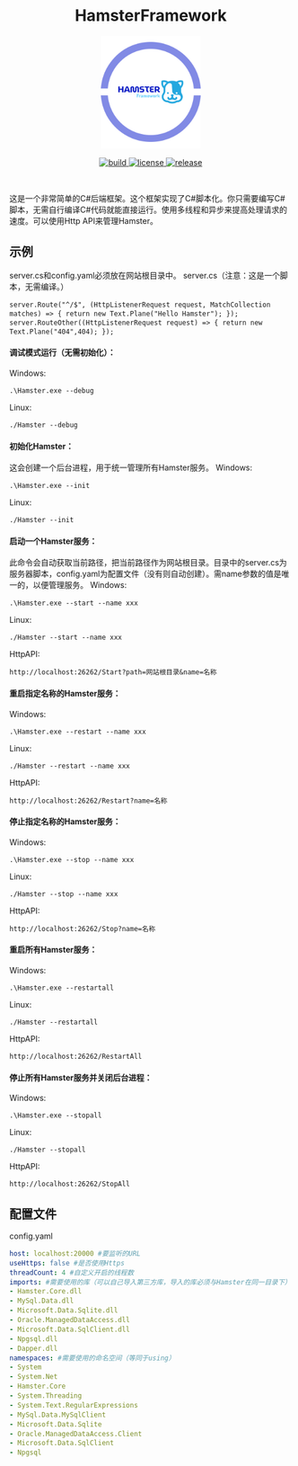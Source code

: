 <div align="center">
  
  # HamsterFramework
  
</div>

<p align="center">
  <img src="https://github.com/lipeilin2006/HamsterFramework/blob/main/Hamster.png" height="200" alt="icon"/>
</p>

<p align="center">
  <a href="https://github.com/lipeilin2006/HamsterFramework/actions/workflows/Build.yml">
    <img src="https://github.com/lipeilin2006/HamsterFramework/actions/workflows/Build.yml/badge.svg" alt="build">
  </a>
  <a href="https://raw.githubusercontent.com/lipeilin2006/HamsterFramework/main/LICENSE">
    <img src="https://img.shields.io/github/license/lipeilin2006/HamsterFramework" alt="license">
  </a>
  <a href="https://github.com/lipeilin2006/HamsterFramework/releases">
    <img src="https://img.shields.io/github/v/release/lipeilin2006/HamsterFramework?color=blueviolet&include_prereleases" alt="release">
  </a>
</p>

<br />

这是一个非常简单的C#后端框架。这个框架实现了C#脚本化。你只需要编写C#脚本，无需自行编译C#代码就能直接运行。使用多线程和异步来提高处理请求的速度。可以使用Http API来管理Hamster。
## 示例
server.cs和config.yaml必须放在网站根目录中。
server.cs（注意：这是一个脚本，无需编译。）
```CSharp
server.Route("^/$", (HttpListenerRequest request, MatchCollection matches) => { return new Text.Plane("Hello Hamster"); });
server.RouteOther((HttpListenerRequest request) => { return new Text.Plane("404",404); });
```
#### 调试模式运行（无需初始化）：
Windows:
```
.\Hamster.exe --debug
```
Linux:
```
./Hamster --debug
```
#### 初始化Hamster：
这会创建一个后台进程，用于统一管理所有Hamster服务。
Windows:
```
.\Hamster.exe --init
```
Linux:
```
./Hamster --init
```
#### 启动一个Hamster服务：
此命令会自动获取当前路径，把当前路径作为网站根目录。目录中的server.cs为服务器脚本，config.yaml为配置文件（没有则自动创建）。需name参数的值是唯一的，以便管理服务。
Windows:
```
.\Hamster.exe --start --name xxx
```
Linux:
```
./Hamster --start --name xxx
```
HttpAPI:
```
http://localhost:26262/Start?path=网站根目录&name=名称
```
#### 重启指定名称的Hamster服务：
Windows:
```
.\Hamster.exe --restart --name xxx
```
Linux:
```
./Hamster --restart --name xxx
```
HttpAPI:
```
http://localhost:26262/Restart?name=名称
```
#### 停止指定名称的Hamster服务：
Windows:
```
.\Hamster.exe --stop --name xxx
```
Linux:
```
./Hamster --stop --name xxx
```
HttpAPI:
```
http://localhost:26262/Stop?name=名称
```
#### 重启所有Hamster服务：
Windows:
```
.\Hamster.exe --restartall
```
Linux:
```
./Hamster --restartall
```
HttpAPI:
```
http://localhost:26262/RestartAll
```
#### 停止所有Hamster服务并关闭后台进程：
Windows:
```
.\Hamster.exe --stopall
```
Linux:
```
./Hamster --stopall
```
HttpAPI:
```
http://localhost:26262/StopAll
```
## 配置文件
config.yaml
```YAML
host: localhost:20000 #要监听的URL
useHttps: false #是否使用Https
threadCount: 4 #自定义开启的线程数
imports: #需要使用的库（可以自己导入第三方库，导入的库必须与Hamster在同一目录下）
- Hamster.Core.dll
- MySql.Data.dll
- Microsoft.Data.Sqlite.dll
- Oracle.ManagedDataAccess.dll
- Microsoft.Data.SqlClient.dll
- Npgsql.dll
- Dapper.dll
namespaces: #需要使用的命名空间（等同于using）
- System
- System.Net
- Hamster.Core
- System.Threading
- System.Text.RegularExpressions
- MySql.Data.MySqlClient
- Microsoft.Data.Sqlite
- Oracle.ManagedDataAccess.Client
- Microsoft.Data.SqlClient
- Npgsql
```
